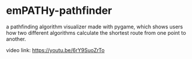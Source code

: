 # emPATHy-pathfinder
a pathfinding algorithm visualizer made with pygame, which shows users how two different algorithms calculate the shortest route from one point to another.

video link: 
https://youtu.be/6rY9SuoZrTo
